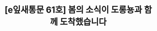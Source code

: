 ---
href: 'http://ecoseoul.or.kr/archives/24732'
title: '[e잎새통문 61호] 봄의 소식이 도롱뇽과 함께 도착했습니다'
img: '/_assets/61.jpg'
---